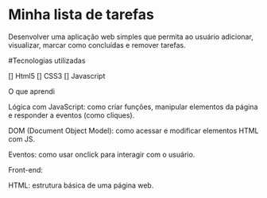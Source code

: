 # Minha lista de tarefas

Desenvolver uma aplicação web simples que permita ao usuário adicionar, visualizar, marcar como concluídas e remover tarefas.

#Tecnologias utilizadas

[] Html5
[] CSS3
[] Javascript

O que aprendi

Lógica com JavaScript: como criar funções, manipular elementos da página e responder a eventos (como cliques).

DOM (Document Object Model): como acessar e modificar elementos HTML com JS.

Eventos: como usar onclick para interagir com o usuário.

Front-end:

HTML: estrutura básica de uma página web.


